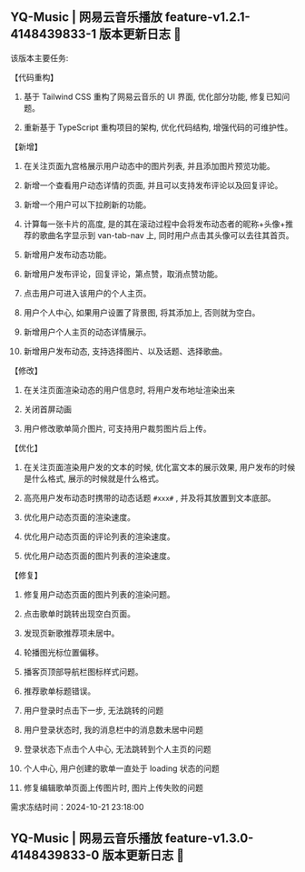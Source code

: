 <!--
 * @Author: ZRMYDYCG
 * @Date: 2024-10
 * @LastEditors: ZRMYDYCG
 * @LastEditTime: 2024-10
 * @Description:
-->

## YQ-Music | 网易云音乐播放 feature-v1.2.1-4148439833-1 版本更新日志 🎈

该版本主要任务:

【代码重构】

1. 基于 Tailwind CSS 重构了网易云音乐的 UI 界面, 优化部分功能, 修复已知问题。

2. 重新基于 TypeScript 重构项目的架构, 优化代码结构, 增强代码的可维护性。

【新增】

1. 在关注页面九宫格展示用户动态中的图片列表, 并且添加图片预览功能。

2. 新增一个查看用户动态详情的页面, 并且可以支持发布评论以及回复评论。

3. 新增一个用户可以下拉刷新的功能。 

4. 计算每一张卡片的高度, 是的其在滚动过程中会将发布动态者的昵称+头像+推荐的歌曲名字显示到 van-tab-nav 上, 同时用户点击其头像可以去往其首页。 

5. 新增用户发布动态功能。

6. 新增用户发布评论，回复评论，第点赞，取消点赞功能。

7. 点击用户可进入该用户的个人主页。

8. 用户个人中心, 如果用户设置了背景图, 将其添加上, 否则就为空白。 

9. 新增用户个人主页的动态详情展示。

10. 新增用户发布动态, 支持选择图片、以及话题、选择歌曲。

【修改】

1. 在关注页面渲染动态的用户信息时, 将用户发布地址渲染出来

2. 关闭首屏动画

3. 用户修改歌单简介图片, 可支持用户裁剪图片后上传。 

【优化】

1. 在关注页面渲染用户发的文本的时候, 优化富文本的展示效果, 用户发布的时候是什么格式, 展示的时候就是什么格式。

2. 高亮用户发布动态时携带的动态话题 `#xxx#` , 并及将其放置到文本底部。

3. 优化用户动态页面的渲染速度。 

4. 优化用户动态页面的评论列表的渲染速度。

5. 优化用户动态页面的图片列表的渲染速度。

【修复】

1. 修复用户动态页面的图片列表的渲染问题。

2. 点击歌单时跳转出现空白页面。

3. 发现页新歌推荐项未居中。

4. 轮播图光标位置偏移。 

5. 播客页顶部导航栏图标样式问题。

6. 推荐歌单标题错误。

7. 用户登录时点击下一步, 无法跳转的问题

8. 用户登录状态时, 我的消息栏中的消息数未居中问题

9. 登录状态下点击个人中心, 无法跳转到个人主页的问题

10. 个人中心, 用户创建的歌单一直处于 loading 状态的问题

11. 修复编辑歌单页面上传图片时, 图片上传失败的问题

需求冻结时间：2024-10-21 23:18:00

## YQ-Music | 网易云音乐播放 feature-v1.3.0-4148439833-0 版本更新日志 🎈
